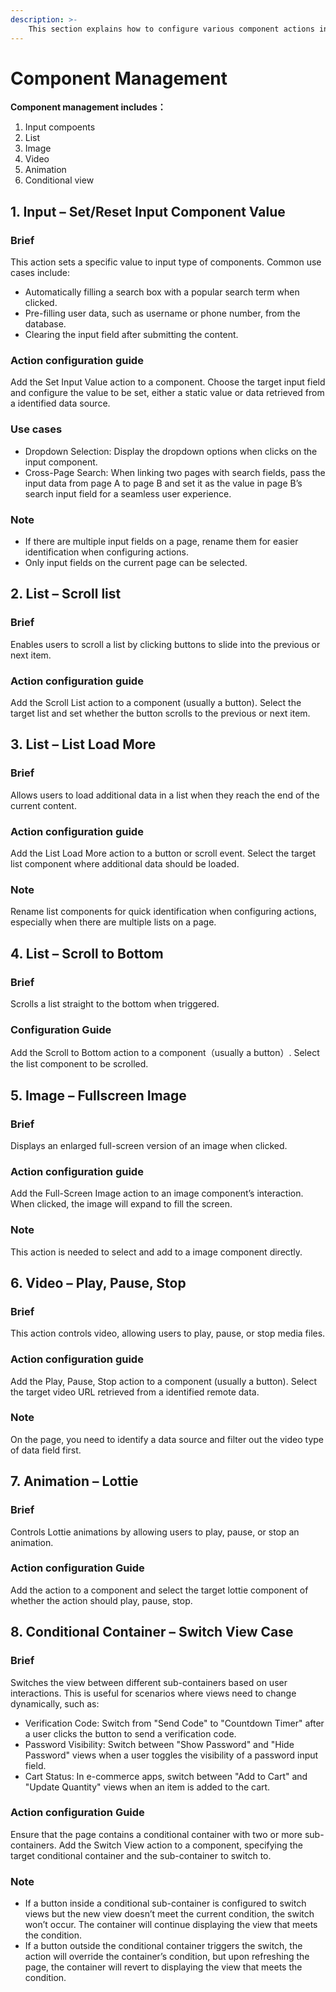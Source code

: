 ```yaml
---
description: >-
    This section explains how to configure various component actions in Momen, including setting input values, horizontal list scrolling, full-screen images, and conditional view switching.
---
```


# Component Management
**Component management includes：**
1. Input compoents
2. List
3. Image
4. Video
5. Animation
6. Conditional view

## 1. Input – Set/Reset Input Component Value

### Brief
This action sets a specific value to input type of components. Common use cases include:
- Automatically filling a search box with a popular search term when clicked.
- Pre-filling user data, such as username or phone number, from the database.
- Clearing the input field after submitting the content.

### Action configuration guide
Add the Set Input Value action to a component. Choose the target input field and configure the value to be set, either a static value or data retrieved from a identified data source.

### Use cases
- Dropdown Selection: Display the dropdown options when clicks on the input component.
- Cross-Page Search: When linking two pages with search fields, pass the input data from page A to page B and set it as the value in page B’s search input field for a seamless user experience.

### Note
- If there are multiple input fields on a page, rename them for easier identification when configuring actions.
- Only input fields on the current page can be selected.

## 2. List – Scroll list

### Brief
Enables users to scroll a list by clicking buttons to slide into the previous or next item.

### Action configuration guide
Add the Scroll List action to a component (usually a button). Select the target list and set whether the button scrolls to the previous or next item.

## 3. List – List Load More

### Brief
Allows users to load additional data in a list when they reach the end of the current content.

### Action configuration guide
Add the List Load More action to a button or scroll event. Select the target list component where additional data should be loaded.

### Note
Rename list components for quick identification when configuring actions, especially when there are multiple lists on a page.

## 4. List – Scroll to Bottom

### Brief
Scrolls a list straight to the bottom when triggered.

### Configuration Guide
Add the Scroll to Bottom action to a component（usually a button）. Select the list component to be scrolled.

## 5. Image – Fullscreen Image

### Brief
Displays an enlarged full-screen version of an image when clicked.

### Action configuration guide
Add the Full-Screen Image action to an image component’s interaction. When clicked, the image will expand to fill the screen.

### Note
This action is needed to select and add to a image component directly.

## 6. Video – Play, Pause, Stop

### Brief
This action controls video, allowing users to play, pause, or stop media files.

### Action configuration guide
Add the Play, Pause, Stop action to a component (usually a button). Select the target video URL retrieved from a identified remote data.

### Note
On the page, you need to identify a data source and filter out the video type of data field first.

## 7. Animation – Lottie

### Brief
Controls Lottie animations by allowing users to play, pause, or stop an animation. 

### Action configuration Guide
Add the action to a component and select the target lottie component of whether the action should play, pause, stop.

## 8. Conditional Container – Switch View Case

### Brief
Switches the view between different sub-containers based on user interactions. This is useful for scenarios where views need to change dynamically, such as:
- Verification Code: Switch from "Send Code" to "Countdown Timer" after a user clicks the button to send a verification code.
- Password Visibility: Switch between "Show Password" and "Hide Password" views when a user toggles the visibility of a password input field.
- Cart Status: In e-commerce apps, switch between "Add to Cart" and "Update Quantity" views when an item is added to the cart.

### Action configuration Guide
Ensure that the page contains a conditional container with two or more sub-containers. Add the Switch View action to a component, specifying the target conditional container and the sub-container to switch to.

### Note
- If a button inside a conditional sub-container is configured to switch views but the new view doesn’t meet the current condition, the switch won’t occur. The container will continue displaying the view that meets the condition.
- If a button outside the conditional container triggers the switch, the action will override the container’s condition, but upon refreshing the page, the container will revert to displaying the view that meets the condition.

